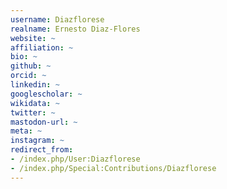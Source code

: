 ```yaml
---
username: Diazflorese
realname: Ernesto Diaz-Flores
website: ~
affiliation: ~
bio: ~
github: ~
orcid: ~
linkedin: ~
googlescholar: ~
wikidata: ~
twitter: ~
mastodon-url: ~
meta: ~
instagram: ~
redirect_from:
- /index.php/User:Diazflorese
- /index.php/Special:Contributions/Diazflorese
---
```

